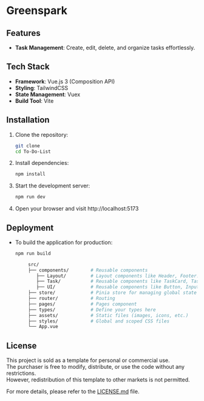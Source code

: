 # Greenspark


## Features

- **Task Management**: Create, edit, delete, and organize tasks effortlessly.


## Tech Stack

- **Framework**: Vue.js 3 (Composition API)
- **Styling**: TailwindCSS
- **State Management**: Vuex
- **Build Tool**: Vite

## Installation

1. Clone the repository:

   ```bash
   git clone 
   cd To-Do-List
   ```

2. Install dependencies:

    ```bash
    npm install
    ```

3. Start the development server:

    ```bash
    npm run dev
    ```

4. Open your browser and visit http://localhost:5173


## Deployment

* To build the application for production:

    ```bash
    npm run build
    ```


```bash
        src/
        ├── components/        # Reusable components
           ├── Layout/         # Layout components like Header, Footer.
           ├── Task/           # Reusable components like TaskCard, TaskFilters, TaskList, TaskTable.
           ├── UI/             # Reusable components like Button, Input, Modal.
        ├── store/             # Pinia store for managing global state
        ├── router/            # Routing 
        ├── pages/             # Pages component 
        ├── types/             # Define your types here 
        ├── assets/            # Static files (images, icons, etc.)
        ├── styles/            # Global and scoped CSS files
        └── App.vue 
```



## License

This project is sold as a template for personal or commercial use.  
The purchaser is free to modify, distribute, or use the code without any restrictions.  
However, redistribution of this template to other markets is not permitted.

For more details, please refer to the [LICENSE.md](./LICENSE.md) file.


